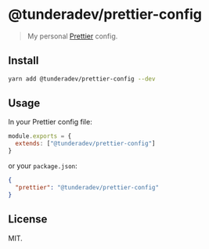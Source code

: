 # @tunderadev/prettier-config

> My personal [Prettier](https://prettier.io/) config.

## Install

```bash
yarn add @tunderadev/prettier-config --dev
```

## Usage

In your Prettier config file:

```js
module.exports = {
  extends: ["@tunderadev/prettier-config"]
}
```

or your `package.json`:

```json
{
  "prettier": "@tunderadev/prettier-config"
}
```

## License

MIT.
